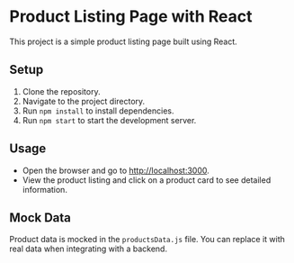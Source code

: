 # Product Listing Page with React

This project is a simple product listing page built using React.

## Setup

1. Clone the repository.
2. Navigate to the project directory.
3. Run `npm install` to install dependencies.
4. Run `npm start` to start the development server.

## Usage

- Open the browser and go to <http://localhost:3000>.
- View the product listing and click on a product card to see detailed information.

## Mock Data

Product data is mocked in the `productsData.js` file. You can replace it with real data when integrating with a backend.
